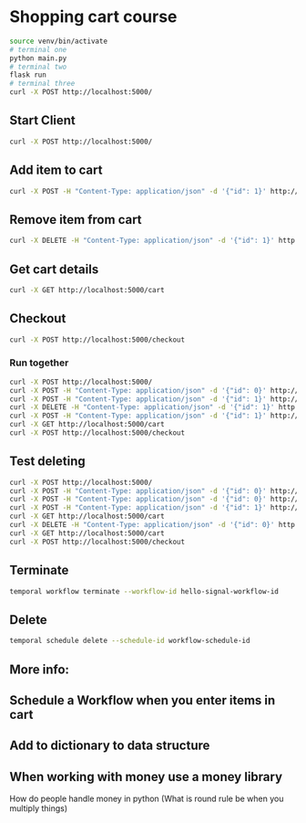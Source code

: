 # Shopping cart course

```bash
source venv/bin/activate
# terminal one
python main.py
# terminal two
flask run
# terminal three
curl -X POST http://localhost:5000/
```

## Start Client

```bash
curl -X POST http://localhost:5000/
```

## Add item to cart

```bash
curl -X POST -H "Content-Type: application/json" -d '{"id": 1}' http://localhost:5000/add_to_cart
```

## Remove item from cart

```bash
curl -X DELETE -H "Content-Type: application/json" -d '{"id": 1}' http://localhost:5000/remove_from_cart
```

## Get cart details

```bash
curl -X GET http://localhost:5000/cart
```

## Checkout

```bash
curl -X POST http://localhost:5000/checkout
```

### Run together

```bash
curl -X POST http://localhost:5000/
curl -X POST -H "Content-Type: application/json" -d '{"id": 0}' http://localhost:5000/add_to_cart
curl -X POST -H "Content-Type: application/json" -d '{"id": 1}' http://localhost:5000/add_to_cart
curl -X DELETE -H "Content-Type: application/json" -d '{"id": 1}' http://localhost:5000/remove_from_cart
curl -X POST -H "Content-Type: application/json" -d '{"id": 1}' http://localhost:5000/add_to_cart
curl -X GET http://localhost:5000/cart
curl -X POST http://localhost:5000/checkout
```

## Test deleting

```bash
curl -X POST http://localhost:5000/
curl -X POST -H "Content-Type: application/json" -d '{"id": 0}' http://localhost:5000/add_to_cart
curl -X POST -H "Content-Type: application/json" -d '{"id": 0}' http://localhost:5000/add_to_cart
curl -X POST -H "Content-Type: application/json" -d '{"id": 1}' http://localhost:5000/add_to_cart
curl -X GET http://localhost:5000/cart
curl -X DELETE -H "Content-Type: application/json" -d '{"id": 0}' http://localhost:5000/remove_from_cart
curl -X GET http://localhost:5000/cart
curl -X POST http://localhost:5000/checkout
```

## Terminate

```bash
temporal workflow terminate --workflow-id hello-signal-workflow-id
```

## Delete

```bash
temporal schedule delete --schedule-id workflow-schedule-id
```

## More info:

## Schedule a Workflow when you enter items in cart

## Add to dictionary to data structure

## When working with money use a money library

How do people handle money in python (What is round rule be when you multiply things)
